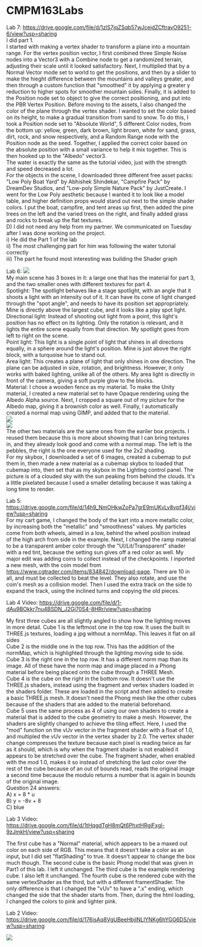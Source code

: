 # CMPM163Labs
Lab 7: https://drive.google.com/file/d/1zlS7iqZSqb57wJcejdZCftravO9251-6/view?usp=sharing <br/>
I did part 1. <br/>
I started with making a vertex shader to transform a plane into a mountain range.  For the vertex position vector, I first combined three Simple Noise nodes into a Vector3 with a Combine node to get a randomized terrain, adjusting their scale until it looked satisfactory.  Next, I multiplied that by a Normal Vector mode set to world to get the positions, and then by a slider to make the hieght difference between the mountains and valleys greater, and then through a custom function that "smoothed" it by applying a greater y reduction to higher spots for smoother mountain sides.  Finally, it is added to the Position node set to object to give the correct positioning, and put into the PBR Vertex Position.  Before moving to the assets, I also changed the color of the plane through the vertex shader.  I wanted to set the color based on its height, to make a gradual transition from sand to snow.  To do this, I took a Position node set to "Absolute World", 5 different Color nodes, from the bottom up: yellow, green, dark brown, light brown, white for sand, grass, dirt, rock, and snow respectively, and a Random Range node with the Position node as the seed.  Together, I applied the correct color based on the absolute position with a small variance to help it mix together.  This is then hooked up to the "Albedo" vector3. <br/>
The water is exactly the same as the tutorial video, just with the strength and speed decreased a lot. <br/>
For the objects in the scene, I downloaded three different free asset packs: "Low Poly Boat Yard" by Abhishek Shindekar, "Campfire Pack" by DreamDev Studios, and "Low-poly Simple Nature Pack" by JustCreate.  I went for the Low Poly aesthetic because I wanted it to look like a model table, and higher definition props would stand out next to the simple shader colors.  I put the boat, campfire, and tent areas up first, then added the pine trees on the left and the varied trees on the right, and finally added grass and rocks to break up the flat textures. <br/>
D) I did not need any help from my partner.  We communicated on Tuesday after I was done working on the project.<br/>
i) He did the Part 1 of the lab<br/>
ii) The most challenging part for him was following the water tutorial correctly <br/>
iii) The part he found most interesting was building the Shader graph<br/>



Lab 6: ![](lab6/boxenoxen.png)<br/>
My main scene has 3 boxes in it: a large one that has the material for part 3, and the two smaller ones with different textures for part 4. <br/>
Spotlight: The spotlight behaves like a stage spotlight, with an angle that it shoots a light with an intensity out of it.  It can have its cone of light changed through the "spot angle", and needs to have its position set appropriately.  Mine is directly above the largest cube, and it looks like a play spot light. <br/>
Directional light: Instead of shooting out light from a point, this light's position has no effect on its lighting.  Only the rotation is relevant, and it lights the entire scene equally from that direction. My spotlight goes from left to right on the scene. <br/>
Point light: This light is a single point of light that shines in all directions equally, in a sphere around the light's position.  Mine is just above the right block, with a turquoise hue to stand out. <br/>
Area light: This creates a plane of light that only shines in one direction.  The plane can be adjusted in size, rotation, and brightness.  However, it only works with baked lighting, unlike all of the others.  My area light is directly in front of the camera, giving a soft purple glow to the blocks. <br/>
Material:  I chose a wooden fence as my material.  To make the Unity material, I created a new material set to have Opaque rendering using the Albedo Alpha source.  Next, I cropped a square out of my picture for the Albedo map, giving it a brownish color as well.  Finally, I automatically created a normal map using GIMP, and added that to the material. <br/>
![](lab6/woodfence.jpg) <br/>
![](lab6/woodmaterial.png) <br/>
The other two materials are the same ones from the eariler box projects.  I reused them because this is more about showing that I can bring textures in, and they already look good and come with a normal map.  The left is the pebbles, the right is the one everyone used for the 2x2 shading.<br/>
For my skybox, I downloaded a set of 6 images, created a cubemap to put them in, then made a new material as a cubemap skybox to loaded that cubemap into, then set that as my skybox in the Lighting control panel.  The picture is of a clouded sky with the sun peaking from behind the clouds.  It's a little pixelated because I used a smaller detailing because it was taking a long time to render. <br/>

Lab 5: https://drive.google.com/file/d/14h9_NmOHkwZoPa7grE9mUKvLv8vpf34j/view?usp=sharing <br/>
For my cart game, I changed the body of the kart into a more metallic color, by increasing both the "metallic" and "smoothness" values.  My particles come from both wheels, aimed in a low, behind the wheel position instead of the high arch from side in the example. Next, I changed the ramp material to be a transparent amber color through the "UI/Lit/Transparent" shader with a red tint, because the setting sun gives off a red color as well. My major edit was adding coins to collect instead of the checkpoints. I inported a new mesh, with the coin model from https://www.cgtrader.com/items/834842/download-page.  There are 10 in all, and must be collected to beat the level. They also rotate, and use the coin's mesh as a collision model.  Then I used the extra track on the side to expand the track, using the inclined turns and copying the old pieces.  <br/>

Lab 4 Video: https://drive.google.com/file/d/1-dAu9BOkkr7nu4BSDN_J2Gj70S4-8HRr/view?usp=sharing

My first three cubes are all slightly angled to show how the lighting moves in more detail.
Cube 1 is the leftmost one in the top row.  It uses the built in THREE.js textures, loading a jpg without a normMap. This leaves it flat on all sides<br/>
Cube 2 is the middle one in the top row.  This has the addition of the normMap, which is highlighted through the lighting moving side to side.<br/>
Cube 3 is the right one in the top row.  It has a different norm map than its image.  All of these have the norm map and image placed in a Phong material before being placed onto the cube through a THREE Mesh.<br/>
Cube 4 is the cube on the right in the bottom row.  It doesn't use the THREE.js shaders, instead using the fragment and vertex shaders loaded in the shaders folder.  These are loaded in the script and then added to create a basic THREE.js mesh.  It doesn't need the Phong mesh like the other cubes because of the shaders that are added to the material beforehand.<br/>
Cube 5 uses the same process as 4 of using our own shaders to create a material that is added to the cube geometry to make a mesh.  However, the shaders are slightly changed to achieve the tiling effect.  Here, I used the "mod" function on the vUv vector in the fragment shader with a float of 1.0, and multipled the vUv vector in the vertex shader by 2.0.  The vertex shader change compresses the texture because each pixel is reading twice as far as it should, which is why when the fragment shader is not enabled it appears to be stretched over the cube.  The fragment shader, when enabled with the mod 1.0, makes it so instead of stretching the last color over the rest of the cube because of an out of bounds read, reads the original image a second time because the modulo returns a number that is again in bounds of the original image.<br/>
Question 24 answers:<br/>
A) x = 8 * u<br/>
B) y = -8v + 8<br/>
C) blue<br/>

Lab 3 Video: https://drive.google.com/file/d/1tHqgdTgH8mQt6PhxtHRgjFxgl-9zJmkH/view?usp=sharing

The first cube has a "Normal" material, which appears to be a maxed out color on each side of RGB.  This means that it doesn't take a color as an input, but I did set "flatShading" to true.  It doesn't appear to change the box much though.
The second cube is the basic Phong model that was given in Part1 of this lab.  I left it unchanged.
The third cube is the example rendering cube.  I also left it unchanged.
The fourth cube is the rendered cube with the same vertexShader as the third, but with a different framentShader.  The only difference is that I changed the "vUv" to have a ".x" ending, which changed the side that the shader starts from. Then, during the html loading, I changed the colors to pink and lighter pink.


Lab 2 Video: https://drive.google.com/file/d/176isAq8VgUBeeHbjlNLlYNKg6hYGG6DS/view?usp=sharing

![](Lab2Objects.png)
